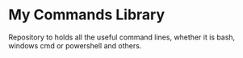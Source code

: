 # My Commands Library
Repository to holds all the useful command lines, whether it is bash, windows cmd or powershell and others.
